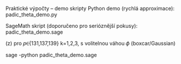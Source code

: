 Praktické výpočty – demo skripty
Python demo (rychlá approximace): 
padic_theta_demo.py

SageMath skript (doporučeno pro serióznější pokusy):
padic_theta_demo.sage

 (z) pro 𝑝∈{131,137,139}
 k=1,2,3, s volitelnou váhou 𝜙 (boxcar/Gaussian)



sage -python padic_theta_demo.sage

